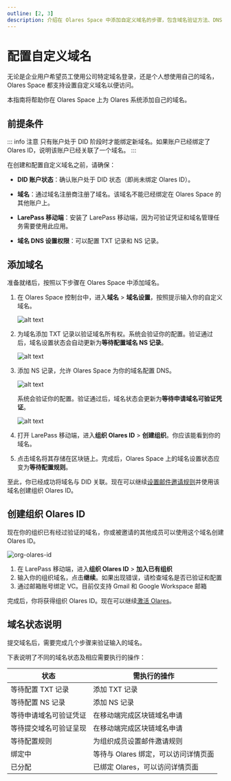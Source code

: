 ```yaml
---
outline: [2, 3]
description: 介绍在 Olares Space 中添加自定义域名的步骤，包含域名验证方法、DNS 解析配置、组织 ID 创建和邮箱关联流程。
---
```


# 配置自定义域名

无论是企业用户希望员工使用公司特定域名登录，还是个人想使用自己的域名，Olares Space 都支持设置自定义域名以便访问。

本指南将帮助你在 Olares Space 上为 Olares 系统添加自己的域名。

## 前提条件

::: info 注意
只有账户处于 DID 阶段时才能绑定新域名。如果账户已经绑定了 Olares ID，说明该账户已经关联了一个域名。
:::

在创建和配置自定义域名之前，请确保：

- **DID 账户状态**：确认账户处于 DID 状态（即尚未绑定 Olares ID）。

- **域名**：通过域名注册商注册了域名。该域名不能已经绑定在 Olares Space 的其他账户上。

- **LarePass 移动端**：安装了 LarePass 移动端，因为可验证凭证和域名管理任务需要使用此应用。

- **域名 DNS 设置权限**：可以配置 TXT 记录和 NS 记录。

## 添加域名

准备就绪后，按照以下步骤在 Olares Space 中添加域名。

1. 在 Olares Space 控制台中，进入**域名** > **域名设置**，按照提示输入你的自定义域名。

   ![alt text](/images/how-to/space/submit_a_domain.jpg#bordered)

2. 为域名添加 TXT 记录以验证域名所有权。系统会验证你的配置。验证通过后，域名设置状态会自动更新为**等待配置域名 NS 记录**。

   ![alt text](/images/how-to/space/txt.jpg#bordered)

3. 添加 NS 记录，允许 Olares Space 为你的域名配置 DNS。

   ![alt text](/images/how-to/space/ns.jpg#bordered)

   系统会验证你的配置。验证通过后，域名状态会更新为**等待申请域名可验证凭证**。

   ![alt text](/images/how-to/space/awaiting_domain.jpg)

4. 打开 LarePass 移动端，进入**组织 Olares ID** > **创建组织**。你应该能看到你的域名。

5. 点击域名将其存储在区块链上。完成后，Olares Space 上的域名设置状态应变为**等待配置规则**。

至此，你已经成功将域名与 DID 关联。现在可以继续[设置邮件邀请规则](manage-domain.md#设置邮箱邀请规则)并使用该域名创建组织 Olares ID。

## 创建组织 Olares ID

现在你的组织已有经过验证的域名，你或被邀请的其他成员可以使用这个域名创建 Olares ID。

![org-olares-id](/images/how-to/larepass/organization_olares_id.png)

1. 在 LarePass 移动端，进入**组织 Olares ID** > **加入已有组织**
2. 输入你的组织域名，点击**继续**。如果出现错误，请检查域名是否已验证和配置
3. 通过邮箱账号绑定 VC。目前仅支持 Gmail 和 Google Workspace 邮箱

完成后，你将获得组织 Olares ID。现在可以继续[激活 Olares](../get-started/activate-olares)。

## 域名状态说明

提交域名后，需要完成几个步骤来验证输入的域名。

下表说明了不同的域名状态及相应需要执行的操作：

| 状态          | 需执行的操作                 |
|-------------|------------------------|
| 等待配置 TXT 记录 | 添加 TXT 记录              |
| 等待配置 NS 记录  | 添加 NS 记录               |
| 等待申请域名可验证凭证 | 在移动端完成区块链域名申请          |
| 等待提交域名可验证呈现 | 在移动端完成区块链域名申请          |
| 等待配置规则      | 为组织成员设置邮件邀请规则          |
| 绑定中         | 等待与 Olares 绑定，可以访问详情页面 |
| 已分配         | 已绑定 Olares，可以访问详情页面    |